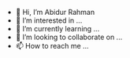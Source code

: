 - 👋 Hi, I’m Abidur Rahman
- 👀 I’m interested in ...
- 🌱 I’m currently learning ...
- 💞️ I’m looking to collaborate on ...
- 📫 How to reach me ...

<!---
programmer-shaheb/programmer-shaheb is a ✨ special ✨ repository because its `README.md` (this file) appears on your GitHub profile.
You can click the Preview link to take a look at your changes.
--->
